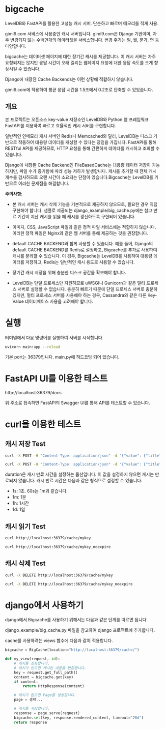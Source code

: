 # bigcache

LevelDB와 FastAPI를 활용한 고성능 캐시 서버. 단순하고 빠르며 메모리를 적게 사용.

gimi9.com 서비스에 사용중인 캐시 서버입니다. gimi9.com은 Django 기반이며, 자주 변경되지 않는 수백만개의 데이터셋을 서비스합니다. 변경 주기는 일, 월, 분기, 연 등 다양합니다.

bigcache는 데이터셋 페이지에 대한 장기간 캐시를 제공합니다.
이 캐시 서버는 자주 요청되지는 않지만 응답 시간이 오래 걸리는 웹페이지 요청에 대한 응답 속도를 크게 향상시킬 수 있습니다.

Django에 내장된 Cache Backends는 이런 상황에 적합하지 않습니다.

gimi9.com에 적용하여 평균 응답 시간을 1.5초에서 0.2초로 단축할 수 있었습니다.

## 개요

본 프로젝트는 오픈소스 key-value 저장소인 LevelDB와 Python 웹 프레임워크 FastAPI를 이용하여 빠르고 효율적인 캐시 서버를 구현합니다.

일반적인 인메모리 캐시 서버인 Redis나 Memcached와 달리, LevelDB는 디스크 기반으로 작동하여 대용량 데이터를 캐싱할 수 있다는 장점을 가집니다. FastAPI를 통해 RESTful API를 제공하므로, HTTP 요청을 통해 간편하게 데이터를 캐시하고 조회할 수 있습니다.

Django에 내장된 Cache Backend인 FileBasedCache는 대용량 데이터 저장이 가능하지만, 파일 수가 증가함에 따라 성능 저하가 발생합니다. 캐시를 추가할 때 전체 캐시 개수를 검사하므로 오랜 시간이 소요되는 단점이 있습니다.Bigcache는 LevelDB를 기반으로 이러한 문제점을 해결합니다.

**주의사항:**

* 본 캐시 서버는 캐시 삭제 기능을 기본적으로 제공하지 않으므로, 필요한 경우 직접 구현해야 합니다. 샘플로 제공되는 django_example/big_cache.py에는 참고 만료 기간이 지난 캐시를 읽을 때 캐시를 갱신하도록 구현되어 있습니다.

* 이미지, CSS, JavaScript 파일과 같은 정적 파일 서비스에는 적합하지 않습니다. 이러한 정적 파일은 Nginx와 같은 웹 서버를 통해 제공하는 것을 권장합니다.

* default CACHE BACKEND와 함께 사용할 수 있습니다. 
  예를 들어, Django의 default CACHE BACKEND를 Redis로 설정하고, Bigcache를 추가로 사용하여 캐시를 분리할 수 있습니다. 이 경우, Bigcache는 LevelDB를 사용하여 대용량 데이터를 저장하고, Redis는 일반적인 캐시 용도로 사용할 수 있습니다.

* 장기간 캐시 저장을 위해 충분한 디스크 공간을 확보해야 합니다.

* LevelDB는 단일 프로세스만 지원하므로 uWSGI나 Gunicorn과 같은 멀티 프로세스 서버로 실행할 수 없습니다. 충분히 빠르기 때문에 단일 프로세스 서버로 충분하겠지만, 
  멀티 프로세스 서버를 사용해야 하는 경우, Cassandra와 같은 다른 Key-Value 데이터베이스 사용을 고려해야 합니다.


# 실행

터미널에서 다음 명령어를 실행하여 서버를 시작합니다.

``` bash
uvicorn main:app --reload
```

기본 port는 36379입니다. main.py에 하드코딩 되어 있습니다.

# FastAPI UI를 이용한 테스트

http://localhost:36379/docs

위 주소로 접속하면 FastAPI의 Swagger UI를 통해 API를 테스트할 수 있습니다.

# curl을 이용한 테스트

## 캐시 저장 Test

``` bash
curl -X POST -H "Content-Type: application/json" -d '{"value": {"title": "example data", "notes": "example notes"}, "duration": "1m"}' http://localhost:36379/cache/mykey

curl -X POST -H "Content-Type: application/json" -d '{"value": {"title": "example data", "notes": "example notes"}}' http://localhost:36379/cache/mykey_noexpire
```

duration은 캐시 만료 시간을 설정하는 옵션입니다. 이 값을 설정하지 않으면 캐시는 만료되지 않습니다.
캐시 만료 시간은 다음과 같은 형식으로 설정할 수 있습니다.
* 1s: 1초. 60s는 1m과 같습니다.
* 1m: 1분
* 1h: 1시간
* 1d: 1일

## 캐시 읽기 Test

``` bash
curl http://localhost:36379/cache/mykey

curl http://localhost:36379/cache/mykey_noexpire
```

## 캐시 삭제 Test

``` bash
curl -X DELETE http://localhost:36379/cache/mykey

curl -X DELETE http://localhost:36379/cache/mykey_noexpire
```

# django에서 사용하기

django에서 Bigcache를 사용하기 위해서는 다음과 같은 단계를 따르면 됩니다.

django_example/big_cache.py 파일을 참고하여 django 프로젝트에 추가합니다.

cache를 사용하려는 views 함수에 다음과 같이 적용합니다.

``` python
bigcache = BigCache(location="http://localhost:36379/cache/")

def my_view(request, id):
    # 캐시를 조회합니다.
    # 캐시가 있으면 캐시된 내용을 반환합니다.
    key = request.get_full_path()
    content = bigcache.get(key)
    if content:
        return HttpResponse(content)

    # 캐시가 없으면 Page를 생성합니다.
    page = 생략...

    # 캐시를 저장합니다.
    response = page.serve(request)
    bigcache.set(key, response.rendered_content, timeout="28d")
    return response

```
